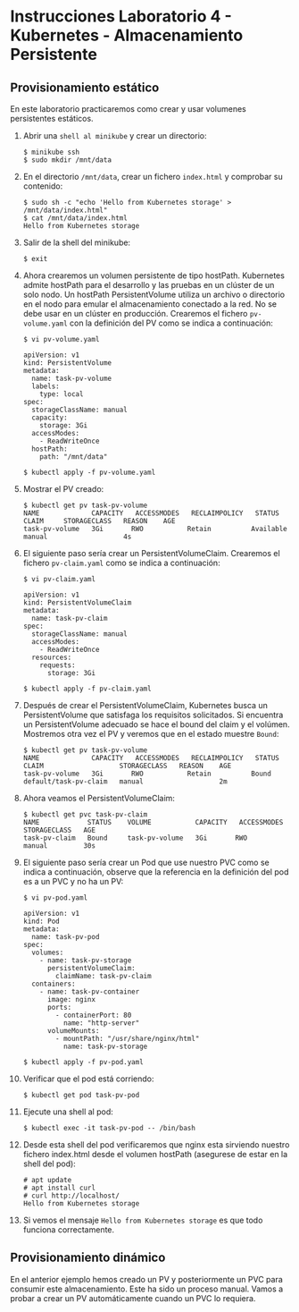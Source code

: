 # Instrucciones Laboratorio 4 - Kubernetes - Almacenamiento Persistente

## Provisionamiento estático

En este laboratorio practicaremos como crear y usar volumenes persistentes estáticos.

1. Abrir una `shell al minikube` y crear un directorio:

       $ minikube ssh
       $ sudo mkdir /mnt/data

2. En el directorio `/mnt/data`, crear un fichero `index.html` y comprobar su contenido:

       $ sudo sh -c "echo 'Hello from Kubernetes storage' > /mnt/data/index.html"
       $ cat /mnt/data/index.html
       Hello from Kubernetes storage

3. Salir de la shell del minikube:

       $ exit

4. Ahora crearemos un volumen persistente de tipo hostPath. Kubernetes admite hostPath para el desarrollo y las pruebas en un clúster de un solo nodo. Un hostPath PersistentVolume utiliza un archivo o directorio en el nodo para emular el almacenamiento conectado a la red. No se debe usar en un clúster en producción. Crearemos el fichero `pv-volume.yaml` con la definición del PV como se indica a continuación:    

       $ vi pv-volume.yaml

       apiVersion: v1
       kind: PersistentVolume
       metadata:
         name: task-pv-volume
         labels:
           type: local
       spec:
         storageClassName: manual
         capacity:
           storage: 3Gi
         accessModes:
           - ReadWriteOnce
         hostPath:
           path: "/mnt/data"

       $ kubectl apply -f pv-volume.yaml

5. Mostrar el PV creado:

       $ kubectl get pv task-pv-volume
       NAME             CAPACITY   ACCESSMODES   RECLAIMPOLICY   STATUS      CLAIM     STORAGECLASS   REASON    AGE
       task-pv-volume   3Gi       RWO           Retain          Available             manual                   4s

6. El siguiente paso sería crear un PersistentVolumeClaim. Crearemos el fichero `pv-claim.yaml` como se indica a continuación:    

       $ vi pv-claim.yaml

       apiVersion: v1
       kind: PersistentVolumeClaim
       metadata:
         name: task-pv-claim
       spec:
         storageClassName: manual
         accessModes:
           - ReadWriteOnce
         resources:
           requests:
             storage: 3Gi

       $ kubectl apply -f pv-claim.yaml

7. Después de crear el PersistentVolumeClaim, Kubernetes busca un PersistentVolume que satisfaga los requisitos solicitados. Si encuentra un PersistentVolume adecuado se hace el bound del claim y el volúmen. Mostremos otra vez el PV y veremos que en el estado muestre `Bound`:

       $ kubectl get pv task-pv-volume
       NAME             CAPACITY   ACCESSMODES   RECLAIMPOLICY   STATUS    CLAIM                   STORAGECLASS   REASON    AGE
       task-pv-volume   3Gi       RWO           Retain          Bound     default/task-pv-claim   manual                   2m

8. Ahora veamos el PersistentVolumeClaim:

       $ kubectl get pvc task-pv-claim
       NAME            STATUS    VOLUME           CAPACITY   ACCESSMODES   STORAGECLASS   AGE
       task-pv-claim   Bound     task-pv-volume   3Gi       RWO           manual         30s

9. El siguiente paso sería crear un Pod que use nuestro PVC como se indica a continuación, observe que la referencia en la definición del pod es a un PVC y no ha un PV:

       $ vi pv-pod.yaml

       apiVersion: v1
       kind: Pod
       metadata:
         name: task-pv-pod
       spec:
         volumes:
           - name: task-pv-storage
             persistentVolumeClaim:
               claimName: task-pv-claim
         containers:
           - name: task-pv-container
             image: nginx
             ports:
               - containerPort: 80
                 name: "http-server"
             volumeMounts:
               - mountPath: "/usr/share/nginx/html"
                 name: task-pv-storage

       $ kubectl apply -f pv-pod.yaml

10. Verificar que el pod está corriendo:

        $ kubectl get pod task-pv-pod

11. Ejecute una shell al pod:

        $ kubectl exec -it task-pv-pod -- /bin/bash

12. Desde esta shell del pod verificaremos que nginx esta sirviendo nuestro fichero index.html desde el volumen hostPath (asegurese de estar en la shell del pod):

        # apt update
        # apt install curl
        # curl http://localhost/
        Hello from Kubernetes storage

13. Si vemos el mensaje `Hello from Kubernetes storage` es que todo funciona correctamente.

## Provisionamiento dinámico

En el anterior ejemplo hemos creado un PV y posteriormente un PVC para consumir este almacenamiento. Este ha sido un proceso manual. Vamos a probar a crear un PV automáticamente cuando un PVC lo requiera.
